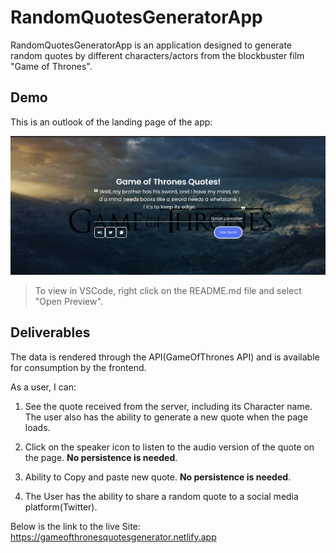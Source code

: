 # RandomQuotesGeneratorApp

RandomQuotesGeneratorApp is an application designed to generate random quotes by different characters/actors from the blockbuster film "Game of Thrones".

## Demo

This is an outlook of the landing page of the app:

![demo image](images/Screenshot%20from%202022-09-02%2017-55-38.png)

> To view in VSCode, right click on the README.md file and select "Open Preview".


## Deliverables

The data is rendered through the API(GameOfThrones API) and is available for consumption by the frontend.

As a user, I can:

1. See the quote received from the server, including its Character name. The user also has the ability to generate a new quote when the page loads.
   
2. Click on the speaker icon to listen to the audio version of the quote on the page. **No persistence is needed**.

3. Ability to Copy and paste new quote. **No
   persistence is needed**.
   
4. The User has the ability to share a random quote to a social media platform(Twitter).

Below is the link to the live Site: https://gameofthronesquotesgenerator.netlify.app


